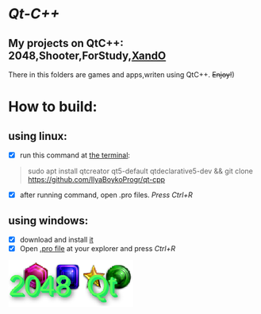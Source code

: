 *_Qt-C++_*
===
My projects on QtC++: 2048,Shooter,ForStudy,[XandO](https://github.com/IlyaBoykoProgr/qt-cpp/XandO "TicTacToe")
---

There in this folders are games and apps,writen using QtC++.
~~Enjoy!~~)

How to build:
===
using linux:
---
 - [x] run this command at [the terminal](http:// "Ctrl+Alt+T"):
 > sudo apt install qtcreator qt5-default qtdeclarative5-dev && git clone https://github.com/IlyaBoykoProgr/qt-cpp

 - [x] after running command, open .pro files. *Press Ctrl+R* 
 
using windows:
---
- [x] download and install [it](http://download.qt.io/official_releases/qt/5.12/5.12.4/qt-opensource-windows-x86-5.12.4.exe)
- [x] Open [.pro file]() at your explorer and press *Ctrl+R*

![2048-qt](https://raw.githubusercontent.com/IlyaBoykoProgr/qt-cpp/master/2048-qt/2048.png)
